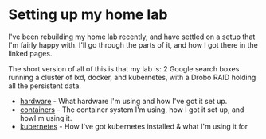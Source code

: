 # Setting up my home lab

I've been rebuilding my home lab recently, and have settled on a setup that 
I'm fairly happy with. I'll go through the parts of it, and how I got there
in the linked pages.

The short version of all of this is that my lab is: 2 Google search boxes running a cluster of lxd, docker, and 
kubernetes, with a Drobo RAID holding all the persistent data.

* [hardware](/lab/hardware) - What hardware I'm using and how I've got it set up.
* [containers](/lab/lxd) - The container system I'm using, how I got it set up, and howI'm using it.
* [kubernetes](/lab/kubernetes) - How I've got kubernetes installed & what I'm using it for
